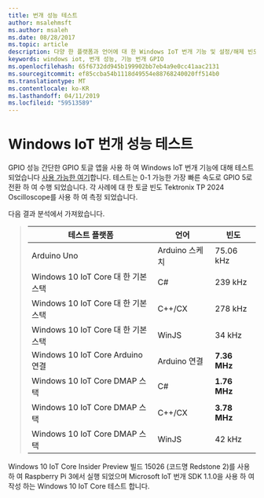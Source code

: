 ```yaml
---
title: 번개 성능 테스트
author: msalehmsft
ms.author: msaleh
ms.date: 08/28/2017
ms.topic: article
description: 다양 한 플랫폼과 언어에 대 한 Windows IoT 번개 기능 및 설정/해제 빈도에 대해 알아봅니다.
keywords: windows iot, 번개 성능, 기능 번개 GPIO
ms.openlocfilehash: 65f6732dd945b199902bb7eb4a9e0cc41aac2131
ms.sourcegitcommit: ef85ccba54b1118d49554e88768240020ff514b0
ms.translationtype: MT
ms.contentlocale: ko-KR
ms.lasthandoff: 04/11/2019
ms.locfileid: "59513589"
---
```

# <a name="windows-iot-lightning-performance-testing"></a>Windows IoT 번개 성능 테스트

GPIO 성능 간단한 GPIO 토글 앱을 사용 하 여 Windows IoT 번개 기능에 대해 테스트 되었습니다 [사용 가능한 여기](https://github.com/ms-iot/lightning/tree/develop/PerformanceTestSuite)합니다. 테스트는 0-1 가능한 가장 빠른 속도로 GPIO 5로 전환 하 여 수행 되었습니다. 각 사례에 대 한 토글 빈도 Tektronix TP 2024 Oscilloscope를 사용 하 여 측정 되었습니다.

다음 결과 분석에서 가져왔습니다.

> | 테스트 플랫폼                     | 언어        | 빈도     |
> | ----------------------------------- | --------------- | ------------- |
> | Arduino Uno                         | Arduino 스케치  | 75.06 kHz     |
> | Windows 10 IoT Core 대 한 기본 스택    | C#              | 239 kHz       |
> | Windows 10 IoT Core 대 한 기본 스택    | C++/CX          | 278 kHz       |
> | Windows 10 IoT Core 대 한 기본 스택    | WinJS           | 34 kHz        |
> | Windows 10 IoT Core Arduino 연결  | Arduino 연결  | **7.36 MHz**  |
> | Windows 10 IoT Core DMAP 스택      | C#              | **1.76 MHz**  |
> | Windows 10 IoT Core DMAP 스택      | C++/CX          | **3.78 MHz**  |
> | Windows 10 IoT Core DMAP 스택      | WinJS           | 42 kHz        |

Windows 10 IoT Core Insider Preview 빌드 15026 (코드명 Redstone 2)를 사용 하 여 Raspberry Pi 3에서 실행 되었으며 Microsoft IoT 번개 SDK 1.1.0을 사용 하 여 작성 하는 Windows 10 IoT Core 테스트 합니다.
